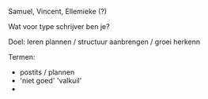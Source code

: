 Samuel, Vincent, Ellemieke (?)

Wat voor type schrijver ben je?

Doel: leren plannen / structuur aanbrengen / groei herkenn

Termen: 
- postits / plannen
- 'niet goed' 'valkuil'
- 